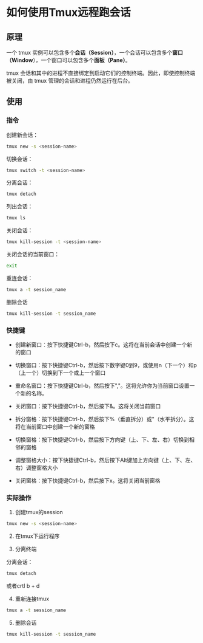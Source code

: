 # 如何使用Tmux远程跑会话

## 原理

一个 tmux 实例可以包含多个**会话（Session）**，一个会话可以包含多个**窗口（Window**），一个窗口可以包含多个**面板（Pane）**。

tmux 会话和其中的进程不直接绑定到启动它们的控制终端。因此，即使控制终端被关闭，由 tmux 管理的会话和进程仍然运行在后台。

## 使用

### 指令

创建新会话：

```bash
tmux new -s <session-name>
```

切换会话：

```bash
tmux switch -t <session-name>
```

分离会话：

```bash
tmux detach
```

列出会话：

```bash
tmux ls
```

关闭会话：

```bash
tmux kill-session -t <session-name>
```

关闭会话的当前窗口：

```bash
exit
```

重连会话：

```bash
tmux a -t session_name 
```

删除会话

```bash
tmux kill-session -t session_name
```

### 快捷键

- 创建新窗口：按下快捷键Ctrl-b，然后按下c。这将在当前会话中创建一个新的窗口

- 切换窗口：按下快捷键Ctrl-b，然后按下数字键0到9，或使用n（下一个）和p（上一个）切换到下一个或上一个窗口

- 重命名窗口：按下快捷键Ctrl-b，然后按下","。这将允许你为当前窗口设置一个新的名称。

- 关闭窗口：按下快捷键Ctrl-b，然后按下&。这将关闭当前窗口

- 拆分窗格：按下快捷键Ctrl-b，然后按下%（垂直拆分）或"（水平拆分）。这将在当前窗口中创建一个新的窗格

- 切换窗格：按下快捷键Ctrl-b，然后按下方向键（上、下、左、右）切换到相邻的窗格

- 调整窗格大小：按下快捷键Ctrl-b，然后按下Alt键加上方向键（上、下、左、右）调整窗格大小

- 关闭窗格：按下快捷键Ctrl-b，然后按下x。这将关闭当前窗格

### 实际操作

1. 创建tmux的session

```bash
tmux new -s <session-name>
```

2. 在tmux下运行程序

3. 分离终端

分离会话：

```bash
tmux detach
```

或者crtl b + d

4. 重新连接tmux

```bash
tmux a -t session_name 
```

5. 删除会话

```bash
tmux kill-session -t session_name
```